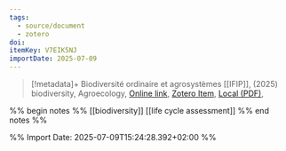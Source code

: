 ```yaml
---
tags:
  - source/document
  - zotero
doi: 
itemKey: V7EIK5NJ
importDate: 2025-07-09
---
```

>[!metadata]+
> Biodiversité ordinaire et agrosystèmes
> [[IFIP]], 
>  (2025)
> biodiversity, Agroecology, 
> [Online link](), [Zotero Item](zotero://select/library/items/V7EIK5NJ), [Local (PDF)](file://C:/Users/aburg/Documents/references/zotero/storage/ADCEPQET/_plaquette_biodiversite_2025.pdf), 

%% begin notes %%
[[biodiversity]]
[[life cycle assessment]]
%% end notes %%

%% Import Date: 2025-07-09T15:24:28.392+02:00 %%
